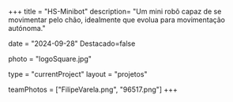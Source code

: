 +++
title = "HS-Minibot"
description= "Um mini robô capaz de se movimentar pelo chão, idealmente que evolua para movimentação autónoma." 

date = "2024-09-28" 
Destacado=false 

photo = "logoSquare.jpg" 

type = "currentProject" 
layout = "projetos" 

teamPhotos = ["FilipeVarela.png", "96517.png"] 
+++
